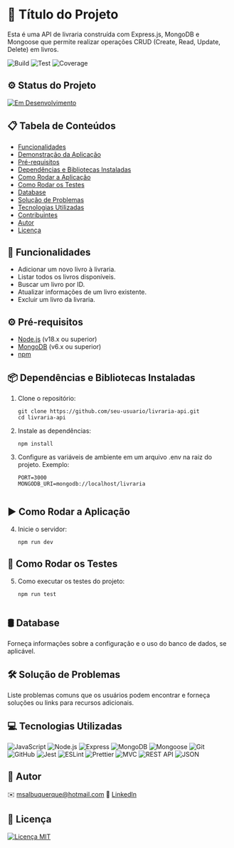 # 🚀 Título do Projeto

Esta é uma API de livraria construída com Express.js, MongoDB e Mongoose que permite realizar operações CRUD (Create, Read, Update, Delete) em livros.

![Build](https://img.shields.io/badge/build-in%20progress-blue)
![Test](https://img.shields.io/badge/tests-in%20progress-blue)
![Coverage](https://img.shields.io/badge/coverage-30%25-red)


## ⚙️ Status do Projeto

[![Em Desenvolvimento](https://img.shields.io/badge/status-em%20desenvolvimento-orange)](link-para-status)


## 📋 Tabela de Conteúdos

- [Funcionalidades](#funcionalidades)
- [Demonstração da Aplicação](#demonstração-da-aplicação)
- [Pré-requisitos](#pré-requisitos)
- [Dependências e Bibliotecas Instaladas](#dependências-e-bibliotecas-instaladas)
- [Como Rodar a Aplicação](#como-rodar-a-aplicação)
- [Como Rodar os Testes](#como-rodar-os-testes)
- [Database](#database)
- [Solução de Problemas](#solução-de-problemas)
- [Tecnologias Utilizadas](#tecnologias-utilizadas)
- [Contribuintes](#contribuintes)
- [Autor](#autor)
- [Licença](#licença)

## 🚀 Funcionalidades

- Adicionar um novo livro à livraria.
- Listar todos os livros disponíveis.
- Buscar um livro por ID.
- Atualizar informações de um livro existente.
- Excluir um livro da livraria.

## ⚙️ Pré-requisitos

- [Node.js](https://nodejs.org/) (v18.x ou superior)
- [MongoDB](https://www.mongodb.com/) (v6.x ou superior)
- [npm](https://www.npmjs.com/) 


## 📦 Dependências e Bibliotecas Instaladas

1. Clone o repositório:

   ```shell
   git clone https://github.com/seu-usuario/livraria-api.git
   cd livraria-api

2. Instale as dependências:

   ```shell
   npm install

3. Configure as variáveis de ambiente em um arquivo .env na raiz do projeto. Exemplo:

   ```shell
   PORT=3000
   MONGODB_URI=mongodb://localhost/livraria


## ▶️ Como Rodar a Aplicação

4. Inicie o servidor:

   ```shell
   npm run dev

## 🧪 Como Rodar os Testes

5. Como executar os testes do projeto:

   ```shell
   npm run test
  

## 🛢️ Database

Forneça informações sobre a configuração e o uso do banco de dados, se aplicável.

## 🛠️ Solução de Problemas

Liste problemas comuns que os usuários podem encontrar e forneça soluções ou links para recursos adicionais.

## 💻 Tecnologias Utilizadas

![JavaScript](https://img.shields.io/badge/-JavaScript-yellow)
![Node.js](https://img.shields.io/badge/-Node.js-green)
![Express](https://img.shields.io/badge/-Express-lightgrey)
![MongoDB](https://img.shields.io/badge/-MongoDB-green)
![Mongoose](https://img.shields.io/badge/-Mongoose-green)
![Git](https://img.shields.io/badge/-Git-red)
![GitHub](https://img.shields.io/badge/-GitHub-black)
![Jest](https://img.shields.io/badge/-Jest-red)
![ESLint](https://img.shields.io/badge/-ESLint-purple)
![Prettier](https://img.shields.io/badge/-Prettier-pink)
![MVC](https://img.shields.io/badge/-MVC-lightgrey)
![REST API](https://img.shields.io/badge/-REST%20API-green)
![JSON](https://img.shields.io/badge/-JSON-orange)


## 📝 Autor

✉️ msalbuquerque@hotmail.com
💼 [LinkedIn](https://linkedin.com/in/marcellsa)

## 📄 Licença

[![Licença MIT](https://img.shields.io/badge/licença-MIT-blue)](link-para-licença-MIT)
